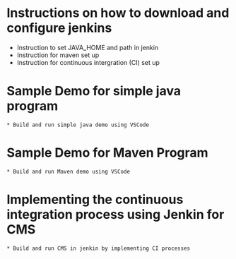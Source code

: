 # Instructions on how to download and configure jenkins 
   * Instruction to set JAVA_HOME and path in jenkin 
   * Instruction for maven set up
   * Instruction for continuous intergration (CI) set up
  
# Sample Demo for simple java program
	* Build and run simple java demo using VSCode
# Sample Demo for Maven Program	
	* Build and run Maven demo using VSCode
# Implementing the continuous integration process using Jenkin    for CMS 	
	* Build and run CMS in jenkin by implementing CI processes
  
